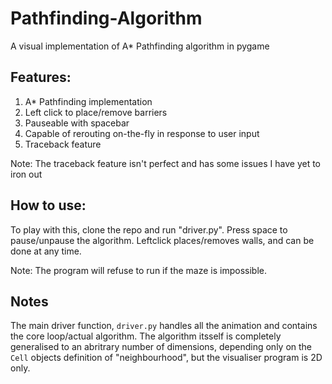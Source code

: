 # Pathfinding-Algorithm
A visual implementation of A* Pathfinding algorithm in pygame

Features:
----
1. A* Pathfinding implementation
2. Left click to place/remove barriers
3. Pauseable with spacebar
4. Capable of rerouting on-the-fly in response to user input
5. Traceback feature

Note: The traceback feature isn't perfect and has some issues I have yet to iron out

How to use:
----
To play with this, clone the repo and run "driver.py".
Press space to pause/unpause the algorithm.
Leftclick places/removes walls, and can be done at any time.

Note: The program will refuse to run if the maze is impossible.

Notes
----
The main driver function, ```driver.py``` handles all the animation and contains the core loop/actual algorithm. The algorithm itsself is completely generalised to an abritrary number of dimensions, depending only on the ```Cell``` objects definition of "neighbourhood", but the visualiser program is 2D only.
